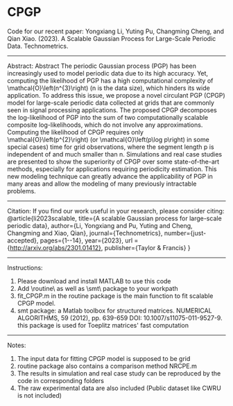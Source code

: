 # CPGP
Code for our recent paper: Yongxiang Li, Yuting Pu, Changming Cheng, and Qian Xiao. (2023). A Scalable Gaussian Process for Large-Scale Periodic Data. Technometrics. 

------------------------------------------------------------------

Abstract: 
Abstract The periodic Gaussian process (PGP) has been increasingly used to model periodic data due to its high accuracy. Yet, computing the likelihood of PGP has a high computational complexity of \mathcal{O}\left(n^{3}\right) (n is the data size), which hinders its wide application. To address this issue, we propose a novel circulant PGP (CPGP) model for large-scale periodic data collected at grids that are commonly seen in signal processing applications. The proposed CPGP decomposes the log-likelihood of PGP into the sum of two computationally scalable composite log-likelihoods, which do not involve any approximations. Computing the likelihood of CPGP requires only \mathcal{O}\left(p^{2}\right) (or \mathcal{O}\left(p\log p\right) in some special cases) time for grid observations, where the segment length p is independent of and much smaller than n. Simulations and real case studies are presented to show the superiority of CPGP over some state-of-the-art methods, especially for applications requiring periodicity estimation. This new modeling technique can greatly advance the applicability of PGP in many areas and allow the modeling of many previously intractable problems. 

------------------------------------------------------------------

Citation:
If you find our work useful in your research, please consider citing:
@article{li2023scalable,
  title={A scalable Gaussian process for large-scale periodic data},
  author={Li, Yongxiang and Pu, Yuting and Cheng, Changming and Xiao, Qian},
  journal={Technometrics},
  number={just-accepted},
  pages={1--14},
  year={2023},
  url = {http://arxiv.org/abs/2301.01412},
  publisher={Taylor \& Francis}
}

------------------------------------------------------------------

Instructions:
1. Please download and install MATLAB to use this code
2. Add \routine\ as well as \smt\ package to your workpath
3. fit_CPGP.m in the routine package is the main function to fit scalable CPGP model.
4. smt package: a Matlab toolbox for structured matrices.
                    NUMERICAL ALGORITHMS, 59 (2012), pp. 639-659
                    DOI: 10.1007/s11075-011-9527-9.
   this package is used for Toeplitz matrices' fast computation

------------------------------------------------------------------

Notes:
1. The input data for fitting CPGP model is supposed to be grid
2. routine package also contains a comparison method NRCPE.m
3. The results in simulation and real case study can be reproduced by the code in corresponding folders 
4. The raw experimental data are also included (Public dataset like CWRU is not included)



